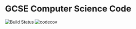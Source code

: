# GCSE Computer Science Code
[![Build Status](https://travis-ci.org/Genora51/GCSE-CompSci.svg?branch=master)](https://travis-ci.org/Genora51/GCSE-CompSci)
[![codecov](https://codecov.io/gh/Genora51/GCSE-CompSci/branch/master/graph/badge.svg)](https://codecov.io/gh/Genora51/GCSE-CompSci)
